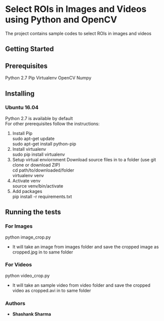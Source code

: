 # Select ROIs in Images and Videos using Python and OpenCV

The project contains sample codes to select ROIs in images and videos

## Getting Started

## Prerequisites

Python 2.7
Pip
Virtualenv
OpenCV
Numpy

## Installing

### Ubuntu 16.04
Python 2.7 is available by default \
For other prerequisites follow the instructions: 
1. Install Pip \
sudo apt-get update \
sudo apt-get install python-pip 
2. Install virtualenv \
sudo pip install virtualenv  
3. Setup virtual enviornment 
Download source files in to a folder (use git clone or download ZIP) \
cd path/to/downloaded/folder \
virtualenv venv 
4. Activate venv \
source venv/bin/activate 
5. Add packages \
pip install -r requirements.txt 

## Running the tests

### For Images
python image_crop.py 
* It will take an image from images folder and save the cropped image as cropped.jpg in to same folder

### For Videos
python video_crop.py 
* It will take an sample video from video folder and save the cropped video as cropped.avi in to same folder

### Authors

* **Shashank Sharma** 




